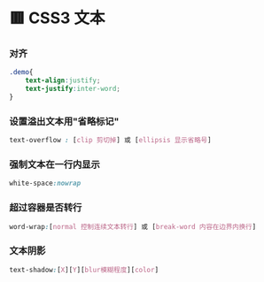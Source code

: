 # 🟥 CSS3 文本


### 对齐
```css
.demo{
    text-align:justify;
    text-justify:inter-word;
}
```
### 设置溢出文本用"省略标记"
```css
text-overflow : [clip 剪切掉] 或 [ellipsis 显示省略号]
```
### 强制文本在一行内显示
```css
white-space:nowrap
```
### 超过容器是否转行
```css
word-wrap:[normal 控制连续文本转行] 或 [break-word 内容在边界内换行]
```
###  文本阴影
```css
text-shadow:[X][Y][blur模糊程度][color]
```




